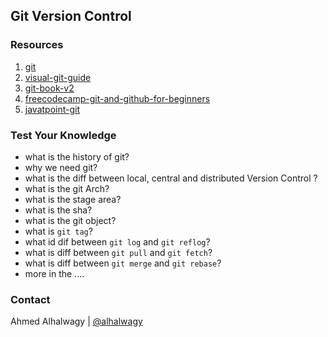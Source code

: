 ## Git Version Control

### Resources

1. [git](https://www.git-scm.com/)
2. [visual-git-guide](https://marklodato.github.io/visual-git-guide/index-en.html)
3. [git-book-v2](https://git-scm.com/book/en/v2)
4. [freecodecamp-git-and-github-for-beginners](https://www.freecodecamp.org/news/git-and-github-for-beginners/)
5. [javatpoint-git](https://www.javatpoint.com/git)

### Test Your Knowledge

- what is the history of git?
- why we need git?
- what is the diff between local, central and distributed Version Control ?
- what is the git Arch?
- what is the stage area?
- what is the sha?
- what is the git object?
- what is `git tag`?
- what id dif between `git log` and `git reflog`?
- what is diff between `git pull` and `git fetch`?
- what is diff between `git merge` and `git rebase`?
- more in the ....

### Contact

Ahmed Alhalwagy | [@alhalwagy](https://github.com/alhalwagy)
